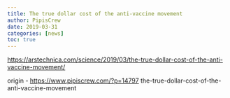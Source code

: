 ```yaml
---
title: The true dollar cost of the anti-vaccine movement
author: PipisCrew
date: 2019-03-31
categories: [news]
toc: true
---
```


https://arstechnica.com/science/2019/03/the-true-dollar-cost-of-the-anti-vaccine-movement/

origin - https://www.pipiscrew.com/?p=14797 the-true-dollar-cost-of-the-anti-vaccine-movement